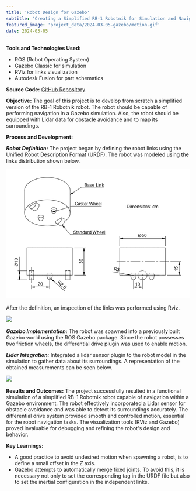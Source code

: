 ```yaml
---
title: 'Robot Design for Gazebo'
subtitle: 'Creating a Simplified RB-1 Robotnik for Simulation and Navigation'
featured_image: 'project_data/2024-03-05-gazebo/motion.gif'
date: 2024-03-05
---
```


**Tools and Technologies Used:** 
- ROS (Robot Operating System)
- Gazebo Classic for simulation
- RViz for links visualization
- Autodesk Fusion for part schematics

**Source Code:** [GitHub Repository](https://github.com/MiguelSolisSegura/gazebo-simulation)

**Objective:** The goal of this project is to develop from scratch a simplified version of the RB-1 Robotnik robot. The robot should be capable of performing navigation in a Gazebo simulation. Also, the robot should be equipped with Lidar data for obstacle avoidance and to map its surroundings.

**Process and Development:**

***Robot Definition:*** The project began by defining the robot links using the Unified Robot Description Format (URDF). The robot was modeled using the links distribution shown below.

![](/project_data/2024-03-05-gazebo/dimensions.png)

After the definition, an inspection of the links was performed using Rviz.

![](/project_data/2024-03-05-gazebo/rviz.gif)

***Gazebo Implementation:*** The robot was spawned into a previously built Gazebo world using the ROS Gazebo package. Since the robot possesses two friction wheels, the differential drive plugin was used to enable motion.

***Lidar Integration:*** Integrated a lidar sensor plugin to the robot model in the simulation to gather data about its surroundings. A representation of the obtained measurements can be seen below.

![](/project_data/2024-03-05-gazebo/motion.gif)

**Results and Outcomes:** The project successfully resulted in a functional simulation of a simplified RB-1 Robotnik robot capable of navigation within a Gazebo environment. The robot effectively incorporated a Lidar sensor for obstacle avoidance and was able to detect its surroundings accurately. The differential drive system provided smooth and controlled motion, essential for the robot navigation tasks. The visualization tools (RViz and Gazebo) proved invaluable for debugging and refining the robot's design and behavior.

**Key Learnings:**
- A good practice to avoid undesired motion when spawning a robot, is to define a small offset in the *Z* axis.
- Gazebo attempts to automatically merge fixed joints. To avoid this, it is necessary not only to set the corresponding tag in the URDF file but also to set the inertial configuration in the independent links.